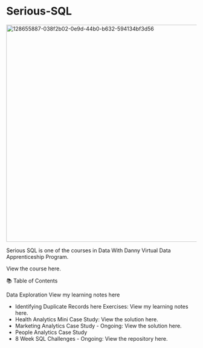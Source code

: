 # Serious-SQL
<img width="573" alt="128655887-038f2b02-0e9d-44b0-b632-594134bf3d56" src="https://user-images.githubusercontent.com/51711008/228886982-e507d265-eca1-43c5-8ee8-572da0379f52.png">

Serious SQL is one of the courses in Data With Danny Virtual Data Apprenticeship Program.

View the course here.

📚 Table of Contents

Data Exploration View my learning notes here 
* Identifying Duplicate Records here[]([url](https://github.com/iamismaill/Serious-SQL/blob/main/IdentifyingDuplicates.md))
Exercises: View my learning notes here.
* Health Analytics Mini Case Study: View the solution here.
* Marketing Analytics Case Study - Ongoing: View the solution here.
* People Analytics Case Study
* 8 Week SQL Challenges - Ongoing: View the repository here.

